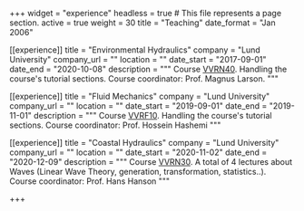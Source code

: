 +++
widget = "experience"
headless = true  # This file represents a page section.
active = true
weight = 30
title = "Teaching"
date_format = "Jan 2006"

[[experience]]
  title = "Environmental Hydraulics"
  company = "Lund University"
  company_url = ""
  location = ""
  date_start = "2017-09-01"
  date_end = "2020-10-08"
  description = """
  Course [VVRN40](http://www.tvrl.lth.se/utbildning/courses/vvrn40/).
  Handling the course's tutorial sections.
  Course coordinator: Prof. Magnus Larson.
  """

[[experience]]
  title = "Fluid Mechanics"
  company = "Lund University"
  company_url = ""
  location = ""
  date_start = "2019-09-01"
  date_end = "2019-11-01"
  description = """
  Course [VVRF10](http://www.tvrl.lth.se/utbildning/courses/vvrf10/).
  Handling the course's tutorial sections.
  Course coordinator: Prof. Hossein Hashemi
  """
  
[[experience]]
  title = "Coastal Hydraulics"
  company = "Lund University"
  company_url = ""
  location = ""
  date_start = "2020-11-02"
  date_end = "2020-12-09"
  description = """
  Course [VVRN30](http://www.tvrl.lth.se/utbildning/courses/vvrn30/).
  A total of 4 lectures about Waves (Linear Wave Theory, generation, transformation, statistics..).
  Course coordinator: Prof. Hans Hanson
  """
  
+++
